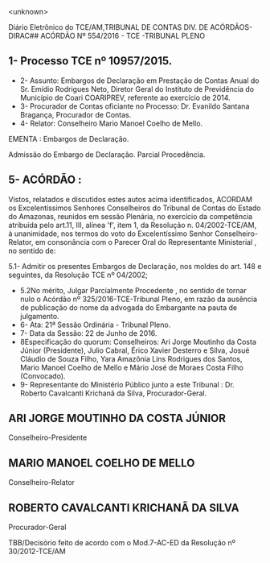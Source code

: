 &lt;unknown&gt;

Diário Eletrônico do TCE/AM,TRIBUNAL DE CONTAS DIV. DE ACÓRDÃOS-DIRAC## ACÓRDÃO Nº 554/2016 - TCE -TRIBUNAL PLENO

## 1- Processo TCE nº 10957/2015.

- 2-  Assunto: Embargos  de  Declaração  em  Prestação  de  Contas  Anual  do  Sr.  Emídio Rodrigues  Neto,  Diretor  Geral  do  Instituto  de  Previdência  do  Município  de  Coari  COARIPREV, referente ao exercício de 2014.
- 3-  Procurador  de  Contas  oficiante  no  Processo: Dr.  Evanildo  Santana  Bragança, Procurador de Contas.
- 4- Relator: Conselheiro Mario Manoel Coelho de Mello.

EMENTA : Embargos de Declaração.

Admissão  do  Embargo  de  Declaração.  Parcial Procedência.

## 5- ACÓRDÃO :

Vistos, relatados e discutidos estes autos acima identificados, ACORDAM os Excelentíssimos Senhores Conselheiros do Tribunal de Contas do Estado do  Amazonas, reunidos em sessão Plenária, no exercício da competência atribuída pelo art.11, III, alínea 'f',  item  1,  da  Resolução  n.  04/2002-TCE/AM, à  unanimidade, nos  termos  do  voto  do Excelentíssimo Senhor Conselheiro-Relator, em  consonância com o Parecer Oral do Representante Ministerial , no sentido de:

5.1- Admitir os presentes Embargos de Declaração, nos moldes do art. 148 e seguintes, da Resolução TCE nº 04/2002;

- 5.2No mérito, Julgar Parcialmente Procedente , no sentido de tornar nulo o Acórdão nº 325/2016-TCE-Tribunal Pleno, em razão da ausência de publicação do nome da advogada do Embargante na pauta de julgamento.
- 6- Ata: 21ª Sessão Ordinária - Tribunal Pleno.
- 7- Data da Sessão: 22 de Junho de 2016.
- 8Especificação  do  quorum: Conselheiros: Ari Jorge  Moutinho  da  Costa  Júnior (Presidente), Julio Cabral, Érico Xavier Desterro e Silva,  Josué Cláudio de Souza Filho, Yara Amazônia Lins Rodrigues dos Santos, Mario Manoel Coelho de Mello e Mário José de Moraes Costa Filho (Convocado).
- 9- Representante do Ministério Público junto a este Tribunal : Dr. Roberto Cavalcanti Krichanã da Silva, Procurador-Geral.

## ARI JORGE MOUTINHO DA COSTA JÚNIOR

Conselheiro-Presidente

## MARIO MANOEL COELHO DE MELLO

Conselheiro-Relator

## ROBERTO CAVALCANTI KRICHANÃ DA SILVA

Procurador-Geral

TBB/Decisório feito de acordo com o Mod.7-AC-ED da Resolução nº 30/2012-TCE/AM